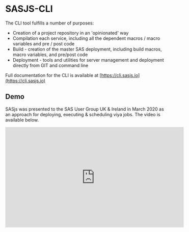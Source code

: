 SASJS-CLI
====================

The CLI tool fulfills a number of purposes:

* Creation of a project repository in an 'opinionated' way
* Compilation each service, including all the dependent macros / macro variables and pre / post code
* Build - creation of the master SAS deployment, including build macros, macro variables, and pre/post code
* Deployment - tools and utilities for server management and deployment directly from GIT and command line

Full documentation for the CLI is available at [https://cli.sasjs.io](https://cli.sasjs.io)

Demo
---------------------

SASjs was presented to the SAS User Group UK & Ireland in March 2020 as an approach for deploying, executing & scheduling viya jobs.  The video is available below.

<iframe width="560" height="315" src="https://www.youtube.com/embed/ZhYWBm6zjek" frameborder="0" allow="accelerometer; autoplay; encrypted-media; gyroscope; picture-in-picture" allowfullscreen></iframe>


<meta name="description" content="SASjs CLI tips and documentation for building SAS Applications on SAS 9 and Viya ">